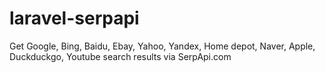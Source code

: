 # laravel-serpapi
Get Google, Bing, Baidu, Ebay, Yahoo, Yandex, Home depot, Naver, Apple, Duckduckgo, Youtube search results via SerpApi.com
